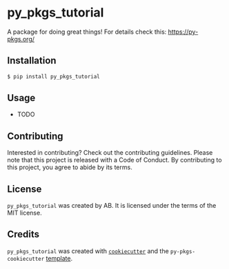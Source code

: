 # py_pkgs_tutorial

A package for doing great things! For details check this: https://py-pkgs.org/

## Installation

```bash
$ pip install py_pkgs_tutorial
```

## Usage

- TODO

## Contributing

Interested in contributing? Check out the contributing guidelines. Please note that this project is released with a Code of Conduct. By contributing to this project, you agree to abide by its terms.

## License

`py_pkgs_tutorial` was created by AB. It is licensed under the terms of the MIT license.

## Credits

`py_pkgs_tutorial` was created with [`cookiecutter`](https://cookiecutter.readthedocs.io/en/latest/) and the `py-pkgs-cookiecutter` [template](https://github.com/py-pkgs/py-pkgs-cookiecutter).
